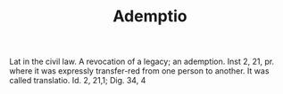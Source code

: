 ---
title: Ademptio
letter: A
permalink: "/definitions/ademptio.html"
body: Lat in the civil law. A revocation of a legacy; an ademption. Inst 2, 21, pr.
  where it was expressly transfer-red from one person to another. It was called translatio.
  Id. 2, 21,1; Dig. 34, 4
published_at: '2018-07-07'
layout: post
---
